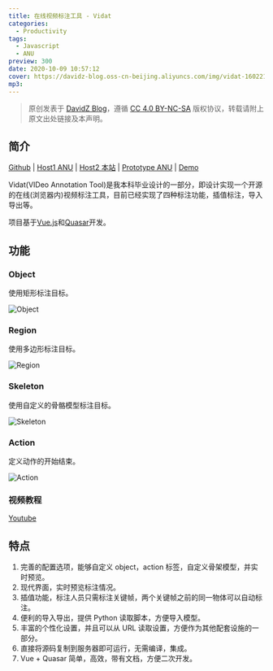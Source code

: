 ```yaml
---
title: 在线视频标注工具 - Vidat
categories:
  - Productivity
tags:
  - Javascript
  - ANU
preview: 300
date: 2020-10-09 10:57:12
cover: https://davidz-blog.oss-cn-beijing.aliyuncs.com/img/vidat-1602212445.png
mp3:
---
```


> 原创发表于 [DavidZ Blog](https://blog.davidz.cn)，遵循 [CC 4.0 BY-NC-SA](https://creativecommons.org/licenses/by-nc-sa/4.0/legalcode) 版权协议，转载请附上原文出处链接及本声明。

## 简介

[Github](https://github.com/anucvml/vidat) | [Host1 ANU](http://users.cecs.anu.edu.au/~sgould/vidat/) | [Host2 本站](https://vidat.davidz.cn/) | [Prototype ANU](http://users.cecs.anu.edu.au/~sgould/vidatproto/) | [Demo](https://vidat.davidz.cn/?video=needinput.mp4&annotation=needinput.json)

Vidat(VIDeo Annotation Tool)是我本科毕业设计的一部分，即设计实现一个开源的在线(浏览器内)视频标注工具，目前已经实现了四种标注功能，插值标注，导入导出等。

项目基于[Vue.js](https://cn.vuejs.org/)和[Quasar](https://quasar.dev/)开发。

## 功能

### Object

使用矩形标注目标。

![Object](https://davidz-blog.oss-cn-beijing.aliyuncs.com/img/object-1602225326.gif)

### Region

使用多边形标注目标。

![Region](https://davidz-blog.oss-cn-beijing.aliyuncs.com/img/region-1602225340.gif)

### Skeleton

使用自定义的骨骼模型标注目标。

![Skeleton](https://davidz-blog.oss-cn-beijing.aliyuncs.com/img/skeleton-1602225346.gif)

### Action

定义动作的开始结束。

![Action](https://davidz-blog.oss-cn-beijing.aliyuncs.com/img/action-1602225354.gif)

### 视频教程

[Youtube](https://www.youtube.com/playlist?list=PLD-7XrNHCcFLv938DO4yYcTrgaff9BJjN)

## 特点

1. 完善的配置选项，能够自定义 object，action 标签，自定义骨架模型，并实时预览。
2. 现代界面，实时预览标注情况。
3. 插值功能，标注人员只需标注关键帧，两个关键帧之前的同一物体可以自动标注。
4. 便利的导入导出，提供 Python 读取脚本，方便导入模型。
5. 丰富的个性化设置，并且可以从 URL 读取设置，方便作为其他配套设施的一部分。
6. 直接将源码复制到服务器即可运行，无需编译，集成。
7. Vue + Quasar 简单，高效，带有文档，方便二次开发。
